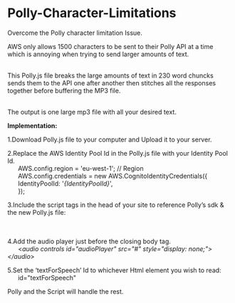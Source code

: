 # Polly-Character-Limitations
Overcome the Polly character limitation Issue.

<p>AWS only allows 1500 characters to be sent to their Polly API at a time which is annoying when trying to send larger amounts of text.<br><br> 

This Polly.js file breaks the large amounts of text in 230 word chuncks sends them to the API one after another then stitches all the responses together before buffering the MP3 file.<br> <br>

The output is one large mp3 file with all your desired text.
</p>

<b>Implementation:</b> 

1.Download Polly.js file to your computer and Upload it to your server.

2.Replace the AWS Identity Pool Id in the Polly.js file with your Identity Pool Id.<br>
 &nbsp; &nbsp; &nbsp; AWS.config.region = 'eu-west-1'; // Region<br>
 &nbsp; &nbsp; &nbsp; AWS.config.credentials = new AWS.CognitoIdentityCredentials({<br>
 &nbsp; &nbsp; &nbsp; IdentityPoolId: '*{IdentityPoolId}*',<br>
 &nbsp; &nbsp; &nbsp; });<br>

3.Include the script tags in the head of your site to reference Polly’s sdk & the new Polly.js file:<br>
 &nbsp; &nbsp; &nbsp; <script src="https://sdk.amazonaws.com/js/aws-sdk-2.7.20.min.js"></script><br>
 &nbsp; &nbsp; &nbsp; <script src="/[ file_path ]/Polly.js"></script><br>
    
4.Add the audio player just before the closing body tag.<br>
 &nbsp; &nbsp; &nbsp; <*audio controls id="audioPlayer" src="#" style="display: none;"> </audio*>
  
5.Set the ‘textForSpeech’ Id to whichever Html element you wish to read:<br>
 &nbsp; &nbsp; &nbsp; id="textForSpeech"
    
Polly and the Script will handle the rest.
